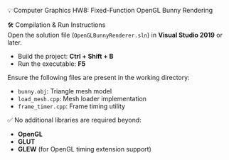 💡 Computer Graphics HW8: Fixed-Function OpenGL Bunny Rendering

🛠️ Compilation & Run Instructions  
Open the solution file (`OpenGLBunnyRenderer.sln`) in **Visual Studio 2019** or later.

- Build the project: **Ctrl + Shift + B**
- Run the executable: **F5**

Ensure the following files are present in the working directory:

- `bunny.obj`: Triangle mesh model
- `load_mesh.cpp`: Mesh loader implementation
- `frame_timer.cpp`: Frame timing utility

✅ No additional libraries are required beyond:

- **OpenGL**
- **GLUT**
- **GLEW** (for OpenGL timing extension support)



